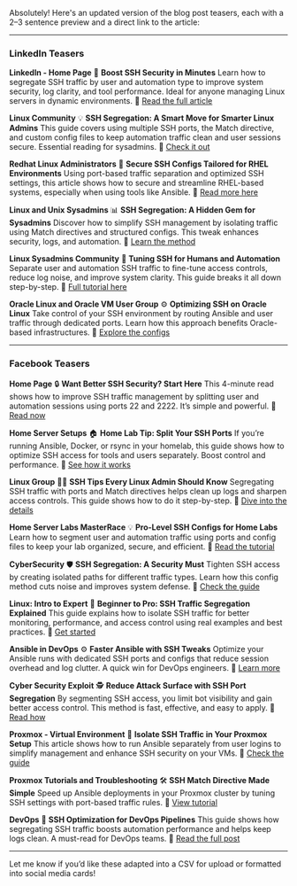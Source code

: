 Absolutely! Here's an updated version of the blog post teasers, each with a 2–3 sentence preview and a direct link to the article:

---

### **LinkedIn Teasers**

**LinkedIn - Home Page**
🔐 **Boost SSH Security in Minutes**
Learn how to segregate SSH traffic by user and automation type to improve system security, log clarity, and tool performance. Ideal for anyone managing Linux servers in dynamic environments.
🔗 [Read the full article](https://richard-sebos.github.io/sebostechnology/posts/Segregation-SSH-Traffic/)

**Linux Community**
💡 **SSH Segregation: A Smart Move for Smarter Linux Admins**
This guide covers using multiple SSH ports, the Match directive, and custom config files to keep automation traffic clean and user sessions secure. Essential reading for sysadmins.
🔗 [Check it out](https://richard-sebos.github.io/sebostechnology/posts/Segregation-SSH-Traffic/)

**Redhat Linux Administrators**
🚀 **Secure SSH Configs Tailored for RHEL Environments**
Using port-based traffic separation and optimized SSH settings, this article shows how to secure and streamline RHEL-based systems, especially when using tools like Ansible.
🔗 [Read more here](https://richard-sebos.github.io/sebostechnology/posts/Segregation-SSH-Traffic/)

**Linux and Unix Sysadmins**
📊 **SSH Segregation: A Hidden Gem for Sysadmins**
Discover how to simplify SSH management by isolating traffic using Match directives and structured configs. This tweak enhances security, logs, and automation.
🔗 [Learn the method](https://richard-sebos.github.io/sebostechnology/posts/Segregation-SSH-Traffic/)

**Linux Sysadmins Community**
🧰 **Tuning SSH for Humans and Automation**
Separate user and automation SSH traffic to fine-tune access controls, reduce log noise, and improve system clarity. This guide breaks it all down step-by-step.
🔗 [Full tutorial here](https://richard-sebos.github.io/sebostechnology/posts/Segregation-SSH-Traffic/)

**Oracle Linux and Oracle VM User Group**
⚙️ **Optimizing SSH on Oracle Linux**
Take control of your SSH environment by routing Ansible and user traffic through dedicated ports. Learn how this approach benefits Oracle-based infrastructures.
🔗 [Explore the configs](https://richard-sebos.github.io/sebostechnology/posts/Segregation-SSH-Traffic/)

---

### **Facebook Teasers**

**Home Page**
🔒 **Want Better SSH Security? Start Here**
This 4-minute read shows how to improve SSH traffic management by splitting user and automation sessions using ports 22 and 2222. It’s simple and powerful.
🔗 [Read now](https://richard-sebos.github.io/sebostechnology/posts/Segregation-SSH-Traffic/)

**Home Server Setups**
🏠 **Home Lab Tip: Split Your SSH Ports**
If you’re running Ansible, Docker, or rsync in your homelab, this guide shows how to optimize SSH access for tools and users separately. Boost control and performance.
🔗 [See how it works](https://richard-sebos.github.io/sebostechnology/posts/Segregation-SSH-Traffic/)

**Linux Group**
🧑‍💻 **SSH Tips Every Linux Admin Should Know**
Segregating SSH traffic with ports and Match directives helps clean up logs and sharpen access controls. This guide shows how to do it step-by-step.
🔗 [Dive into the details](https://richard-sebos.github.io/sebostechnology/posts/Segregation-SSH-Traffic/)

**Home Server Labs MasterRace**
💡 **Pro-Level SSH Configs for Home Labs**
Learn how to segment user and automation traffic using ports and config files to keep your lab organized, secure, and efficient.
🔗 [Read the tutorial](https://richard-sebos.github.io/sebostechnology/posts/Segregation-SSH-Traffic/)

**CyberSecurity**
🛡️ **SSH Segregation: A Security Must**
Tighten SSH access by creating isolated paths for different traffic types. Learn how this config method cuts noise and improves system defense.
🔗 [Check the guide](https://richard-sebos.github.io/sebostechnology/posts/Segregation-SSH-Traffic/)

**Linux: Intro to Expert**
🚦 **Beginner to Pro: SSH Traffic Segregation Explained**
This guide explains how to isolate SSH traffic for better monitoring, performance, and access control using real examples and best practices.
🔗 [Get started](https://richard-sebos.github.io/sebostechnology/posts/Segregation-SSH-Traffic/)

**Ansible in DevOps**
⚙️ **Faster Ansible with SSH Tweaks**
Optimize your Ansible runs with dedicated SSH ports and configs that reduce session overhead and log clutter. A quick win for DevOps engineers.
🔗 [Learn more](https://richard-sebos.github.io/sebostechnology/posts/Segregation-SSH-Traffic/)

**Cyber Security Exploit**
🕵️ **Reduce Attack Surface with SSH Port Segregation**
By segmenting SSH access, you limit bot visibility and gain better access control. This method is fast, effective, and easy to apply.
🔗 [Read how](https://richard-sebos.github.io/sebostechnology/posts/Segregation-SSH-Traffic/)

**Proxmox - Virtual Environment**
📡 **Isolate SSH Traffic in Your Proxmox Setup**
This article shows how to run Ansible separately from user logins to simplify management and enhance SSH security on your VMs.
🔗 [Check the guide](https://richard-sebos.github.io/sebostechnology/posts/Segregation-SSH-Traffic/)

**Proxmox Tutorials and Troubleshooting**
🛠️ **SSH Match Directive Made Simple**
Speed up Ansible deployments in your Proxmox cluster by tuning SSH settings with port-based traffic rules.
🔗 [View tutorial](https://richard-sebos.github.io/sebostechnology/posts/Segregation-SSH-Traffic/)

**DevOps**
🚀 **SSH Optimization for DevOps Pipelines**
This guide shows how segregating SSH traffic boosts automation performance and helps keep logs clean. A must-read for DevOps teams.
🔗 [Read the full post](https://richard-sebos.github.io/sebostechnology/posts/Segregation-SSH-Traffic/)

---

Let me know if you’d like these adapted into a CSV for upload or formatted into social media cards!
